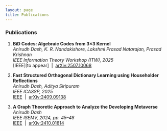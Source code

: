 ```yaml
---
layout: page
title: Publications
---
```


### Publications

1. **BiD Codes: Algebraic Codes from 3×3 Kernel**  
   *Anirudh Dash, K. R. Nandakishore, Lakshmi Prasad Natarajan, Prasad Krishnan*  
   *IEEE Information Theory Workshop (ITW), 2025*  
   [IEEE][to appear] &nbsp;|&nbsp; [arXiv:2507.10068](https://arxiv.org/abs/2507.10068)

2. **Fast Structured Orthogonal Dictionary Learning using Householder Reflections**  
   *Anirudh Dash, Aditya Siripuram*  
   *IEEE ICASSP, 2025*  
   [IEEE](https://ieeexplore.ieee.org/abstract/document/10888743) &nbsp;|&nbsp; [arXiv:2409.09138](https://arxiv.org/abs/2409.09138)

3. **A Graph Theoretic Approach to Analyze the Developing Metaverse**  
   *Anirudh Dash*  
   *IEEE ISEMV, 2024, pp. 45–48*  
   [IEEE](https://ieeexplore.ieee.org/abstract/document/10764503) &nbsp;|&nbsp; [arXiv:2410.01814](https://arxiv.org/abs/2410.01814)
